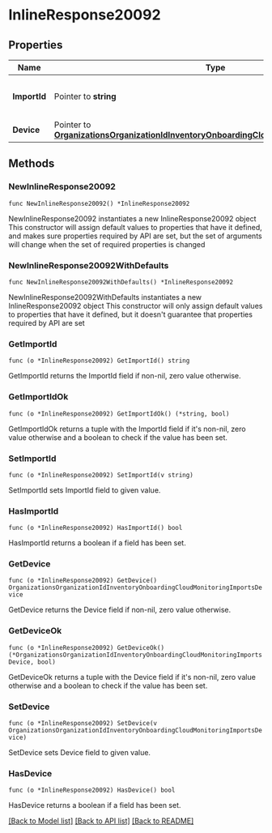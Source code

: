 # InlineResponse20092

## Properties

Name | Type | Description | Notes
------------ | ------------- | ------------- | -------------
**ImportId** | Pointer to **string** | Database ID for the new entity entry. | [optional] 
**Device** | Pointer to [**OrganizationsOrganizationIdInventoryOnboardingCloudMonitoringImportsDevice**](OrganizationsOrganizationIdInventoryOnboardingCloudMonitoringImportsDevice.md) |  | [optional] 

## Methods

### NewInlineResponse20092

`func NewInlineResponse20092() *InlineResponse20092`

NewInlineResponse20092 instantiates a new InlineResponse20092 object
This constructor will assign default values to properties that have it defined,
and makes sure properties required by API are set, but the set of arguments
will change when the set of required properties is changed

### NewInlineResponse20092WithDefaults

`func NewInlineResponse20092WithDefaults() *InlineResponse20092`

NewInlineResponse20092WithDefaults instantiates a new InlineResponse20092 object
This constructor will only assign default values to properties that have it defined,
but it doesn't guarantee that properties required by API are set

### GetImportId

`func (o *InlineResponse20092) GetImportId() string`

GetImportId returns the ImportId field if non-nil, zero value otherwise.

### GetImportIdOk

`func (o *InlineResponse20092) GetImportIdOk() (*string, bool)`

GetImportIdOk returns a tuple with the ImportId field if it's non-nil, zero value otherwise
and a boolean to check if the value has been set.

### SetImportId

`func (o *InlineResponse20092) SetImportId(v string)`

SetImportId sets ImportId field to given value.

### HasImportId

`func (o *InlineResponse20092) HasImportId() bool`

HasImportId returns a boolean if a field has been set.

### GetDevice

`func (o *InlineResponse20092) GetDevice() OrganizationsOrganizationIdInventoryOnboardingCloudMonitoringImportsDevice`

GetDevice returns the Device field if non-nil, zero value otherwise.

### GetDeviceOk

`func (o *InlineResponse20092) GetDeviceOk() (*OrganizationsOrganizationIdInventoryOnboardingCloudMonitoringImportsDevice, bool)`

GetDeviceOk returns a tuple with the Device field if it's non-nil, zero value otherwise
and a boolean to check if the value has been set.

### SetDevice

`func (o *InlineResponse20092) SetDevice(v OrganizationsOrganizationIdInventoryOnboardingCloudMonitoringImportsDevice)`

SetDevice sets Device field to given value.

### HasDevice

`func (o *InlineResponse20092) HasDevice() bool`

HasDevice returns a boolean if a field has been set.


[[Back to Model list]](../README.md#documentation-for-models) [[Back to API list]](../README.md#documentation-for-api-endpoints) [[Back to README]](../README.md)


